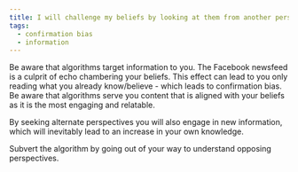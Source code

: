 ```yaml
---
title: I will challenge my beliefs by looking at them from another perspective.
tags:
  - confirmation bias
  - information
---
```

Be aware that algorithms target information to you. The Facebook newsfeed is a culprit of echo chambering your beliefs. This effect can lead to you only reading what you already know/believe - which leads to confirmation bias. Be aware that algorithms serve you content that is aligned with your beliefs as it is the most engaging and relatable.

By seeking alternate perspectives you will also engage in new information, which will inevitably lead to an increase in your own knowledge.

Subvert the algorithm by going out of your way to understand opposing perspectives.
